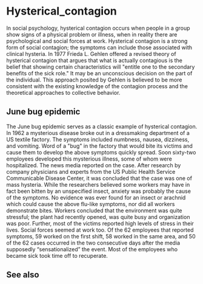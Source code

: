 # Hysterical_contagion

In social psychology, hysterical contagion occurs when people in a group show signs of a physical problem or illness, when in reality there are psychological and social forces at work.
Hysterical contagion is a strong form of social contagion; the symptoms can include those associated with clinical hysteria.
In 1977 Frieda L. Gehlen offered a revised theory of hysterical contagion that argues that what is actually contagious is the belief that showing certain characteristics will "entitle one to the secondary benefits of the sick role." It may be an unconscious decision on the part of the individual. This approach posited by Gehlen is believed to be more consistent with the existing knowledge of the contagion process and the theoretical approaches to collective behavior.


## June bug epidemic

The June bug epidemic serves as a classic example of hysterical contagion.  In 1962 a mysterious disease broke out in a dressmaking department of a US textile factory.  The symptoms included numbness, nausea, dizziness, and vomiting.  Word of a "bug" in the factory that would bite its victims and cause them to develop the above symptoms quickly spread.
Soon sixty-two employees developed this mysterious illness, some of whom were hospitalized.  The news media reported on the case.  After research by company physicians and experts from the US Public Health Service Communicable Disease Center, it was concluded that the case was one of mass hysteria.
While the researchers believed some workers may have in fact been bitten by an unspecified insect, anxiety was probably the cause of the symptoms.  No evidence was ever found for an insect or arachnid which could cause the above flu-like symptoms, nor did all workers demonstrate bites.
Workers concluded that the environment was quite stressful; the plant had recently opened, was quite busy and organization was poor. Further, most of the victims reported high levels of stress in their lives. Social forces seemed at work too.
Of the 62 employees that reported symptoms, 59 worked on the first shift, 58 worked in the same area, and 50 of the 62 cases occurred in the two consecutive days after the media supposedly “sensationalized” the event.  Most of the employees who became sick took time off to recuperate.


## See also

